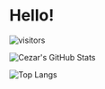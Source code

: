 # Hello!

![visitors](https://visitor-badge.laobi.icu/badge?page_id=usernein.usernein)

![Cezar's GitHub Stats](https://github-readme-stats.vercel.app/api?username=usernein&show_icons=true&include_all_commits=true)

![Top Langs](https://github-readme-stats.vercel.app/api/top-langs/?username=usernein&layout=compact)


